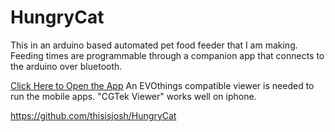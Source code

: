 # HungryCat
This in an arduino based automated pet food feeder that I am making. Feeding times are programmable through a companion app that connects to the arduino over bluetooth.

[Click Here to Open the App](https://thisisjosh.github.io/thisisjosh/HungryCat/HungryCatApp/index.html)
An EVOthings compatible viewer is needed to run the mobile apps. "CGTek Viewer" works well on iphone.

https://github.com/thisisjosh/HungryCat
